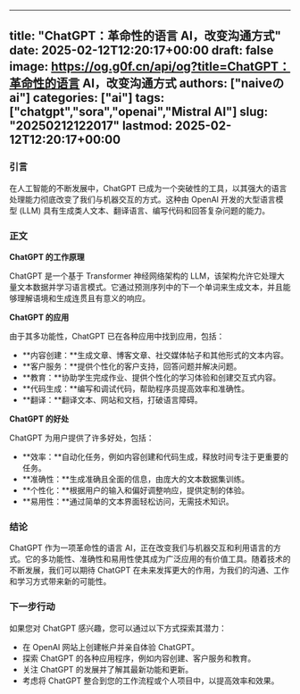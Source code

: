 
---
title: "ChatGPT：革命性的语言 AI，改变沟通方式"
date: 2025-02-12T12:20:17+00:00
draft: false
image: https://og.g0f.cn/api/og?title=ChatGPT：革命性的语言 AI，改变沟通方式
authors: ["naiveのai"]
categories: ["ai"]
tags: ["chatgpt","sora","openai","Mistral AI"]
slug: "20250212122017"
lastmod: 2025-02-12T12:20:17+00:00
---
### 引言

在人工智能的不断发展中，ChatGPT 已成为一个突破性的工具，以其强大的语言处理能力彻底改变了我们与机器交互的方式。这种由 OpenAI 开发的大型语言模型 (LLM) 具有生成类人文本、翻译语言、编写代码和回答复杂问题的能力。

### 正文

**ChatGPT 的工作原理**

ChatGPT 是一个基于 Transformer 神经网络架构的 LLM，该架构允许它处理大量文本数据并学习语言模式。它通过预测序列中的下一个单词来生成文本，并且能够理解语境和生成连贯且有意义的响应。

**ChatGPT 的应用**

由于其多功能性，ChatGPT 已在各种应用中找到应用，包括：

- **内容创建：**生成文章、博客文章、社交媒体帖子和其他形式的文本内容。
- **客户服务：**提供个性化的客户支持，回答问题并解决问题。
- **教育：**协助学生完成作业、提供个性化的学习体验和创建交互式内容。
- **代码生成：**编写和调试代码，帮助程序员提高效率和准确性。
- **翻译：**翻译文本、网站和文档，打破语言障碍。

**ChatGPT 的好处**

ChatGPT 为用户提供了许多好处，包括：

- **效率：**自动化任务，例如内容创建和代码生成，释放时间专注于更重要的任务。
- **准确性：**生成准确且全面的信息，由庞大的文本数据集训练。
- **个性化：**根据用户的输入和偏好调整响应，提供定制的体验。
- **易用性：**通过简单的文本界面轻松访问，无需技术知识。

### 结论

ChatGPT 作为一项革命性的语言 AI，正在改变我们与机器交互和利用语言的方式。它的多功能性、准确性和易用性使其成为广泛应用的有价值工具。随着技术的不断发展，我们可以期待 ChatGPT 在未来发挥更大的作用，为我们的沟通、工作和学习方式带来新的可能性。

### 下一步行动

如果您对 ChatGPT 感兴趣，您可以通过以下方式探索其潜力：

- 在 OpenAI 网站上创建帐户并亲自体验 ChatGPT。
- 探索 ChatGPT 的各种应用程序，例如内容创建、客户服务和教育。
- 关注 ChatGPT 的发展并了解其最新功能和更新。
- 考虑将 ChatGPT 整合到您的工作流程或个人项目中，以提高效率和效果。